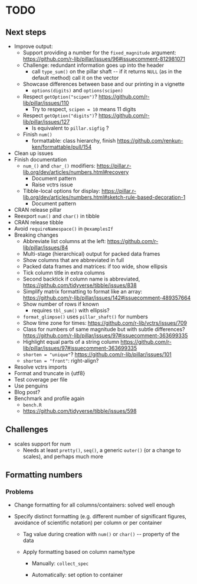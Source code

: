 # TODO

## Next steps

- Improve output:
    - Support providing a number for the `fixed_magnitude` argument: <https://github.com/r-lib/pillar/issues/96#issuecomment-812981071>
    - Challenge: redundant information goes up into the header
        - call `type_sum()` on the pillar shaft -- if it returns `NULL` (as in the default method) call it on the vector
    - Showcase differences between base and our printing in a vignette
        - `options(digits)` and `options(scipen)`
    - Respect `getOption("scipen")`? <https://github.com/r-lib/pillar/issues/110>
        - Try to respect, `scipen = 10` means 11 digits
    - Respect `getOption("digits")`? <https://github.com/r-lib/pillar/issues/127>
        - Is equivalent to `pillar.sigfig` ?
    - Finish `num()`
        - formattable: class hierarchy, finish <https://github.com/renkun-ken/formattable/pull/154>
- Clean up issues
- Finish documentation
    - `num_()` and `char_()` modifiers: <https://pillar.r-lib.org/dev/articles/numbers.html#recovery>
        - Document pattern
        - Raise vctrs issue
    - Tibble-local options for display: <https://pillar.r-lib.org/dev/articles/numbers.html#sketch-rule-based-decoration-1>
        - Document pattern
- CRAN release pillar
- Reexport `num()` and `char()` in tibble
- CRAN release tibble
- Avoid `requireNamespace()` in `@examplesIf`
- Breaking changes
    - Abbreviate list columns at the left: <https://github.com/r-lib/pillar/issues/84>
    - Multi-stage (hierarchical) output for packed data frames
    - Show columns that are abbreviated in full
    - Packed data frames and matrices: if too wide, show ellipsis
    - Tick column title in extra columns
    - Second backtick if column name is abbreviated, <https://github.com/tidyverse/tibble/issues/838>
    - Simplify matrix formatting to format like an array: <https://github.com/r-lib/pillar/issues/142#issuecomment-489357664>
    - Show number of rows if known
        - requires `tbl_sum()` with ellipsis?
    - `format_glimpse()` uses `pillar_shaft()` for numbers
    - Show time zone for times: <https://github.com/r-lib/vctrs/issues/709>
    - Class for numbers of same magnitude but with subtle differences? <https://github.com/r-lib/pillar/issues/97#issuecomment-363699335>
    - Highlight equal parts of a string column <https://github.com/r-lib/pillar/issues/97#issuecomment-363699335>
    - `shorten = "unique"`? <https://github.com/r-lib/pillar/issues/101>
    - `shorten = "front"`: right-align?
- Resolve vctrs imports
- Format and truncate in {utf8}
- Test coverage per file
- Use penguins
- Blog post?
- Benchmark and profile again
    - `bench.R`
    - <https://github.com/tidyverse/tibble/issues/598>

## Challenges

- scales support for num
    - Needs at least `pretty()`, `seq()`, a generic `outer()` (or a change to scales), and perhaps much more


## Formatting numbers

### Problems

- Change formatting for all columns/containers: solved well enough

- Specify distinct formatting (e.g. different number of significant figures, avoidance of scientific notation) per column or per container

    - Tag value during creation with `num()` or `char()` -- property of the data

    - Apply formatting based on column name/type

        - Manually: `collect_spec`

        - Automatically: set option to container
